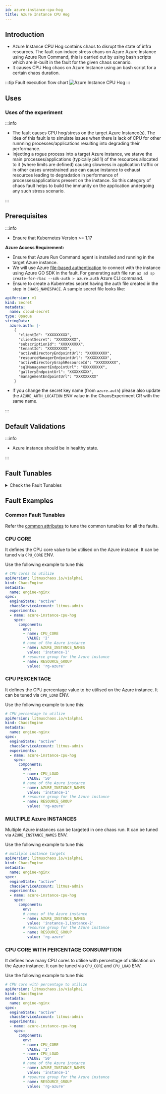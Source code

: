 ```yaml
---
id: azure-instance-cpu-hog
title: Azure Instance CPU Hog
---
```


## Introduction

- Azure Instance CPU Hog contains chaos to disrupt the state of infra resources. The fault can induce stress chaos on Azure Azure Instance using Azure Run Command, this is carried out by using bash scripts which are in-built in the fault for the given chaos scenario.
- It causes CPU Hog chaos on Azure Instance using an bash script for a certain chaos duration.

:::tip Fault execution flow chart
![Azure Instance CPU Hog](./static/images/azure-instance-cpu-hog.png)
:::

## Uses

### Uses of the experiment

:::info

- The fault causes CPU hog/stress on the target Azure Instance(s). The idea of this fault is to simulate issues when there is lack of CPU for other runnning processes/applications resulting into degrading their performance.
- Injecting a rogue process into a target Azure instance, we starve the main processes/applications (typically pid 1) of the resources allocated to it (where limits are defined) causing slowness in application traffic or in other cases unrestrained use can cause instance to exhaust resources leading to degradation in performance of processes/applications present on the instance. So this category of chaos fault helps to build the immunity on the application undergoing any such stress scenario.

:::

## Prerequisites

:::info

- Ensure that Kubernetes Version >= 1.17

**Azure Access Requirement:**

- Ensure that Azure Run Command agent is installed and running in the target Azure instance.
- We will use Azure [file-based authentication](https://docs.microsoft.com/en-us/azure/developer/go/azure-sdk-authorization#use-file-based-authentication) to connect with the instance using Azure GO SDK in the fault. For generating auth file run `az ad sp create-for-rbac --sdk-auth > azure.auth` Azure CLI command.
- Ensure to create a Kubernetes secret having the auth file created in the step in `CHAOS_NAMESPACE`. A sample secret file looks like:

```yaml
apiVersion: v1
kind: Secret
metadata:
  name: cloud-secret
type: Opaque
stringData:
  azure.auth: |-
    {
      "clientId": "XXXXXXXXX",
      "clientSecret": "XXXXXXXXX",
      "subscriptionId": "XXXXXXXXX",
      "tenantId": "XXXXXXXXX",
      "activeDirectoryEndpointUrl": "XXXXXXXXX",
      "resourceManagerEndpointUrl": "XXXXXXXXX",
      "activeDirectoryGraphResourceId": "XXXXXXXXX",
      "sqlManagementEndpointUrl": "XXXXXXXXX",
      "galleryEndpointUrl": "XXXXXXXXX",
      "managementEndpointUrl": "XXXXXXXXX"
    }
```

- If you change the secret key name (from `azure.auth`) please also update the `AZURE_AUTH_LOCATION` ENV value in the ChaosExperiment CR with the same name.

:::

## Default Validations

:::info

- Azure instance should be in healthy state.

:::

## Fault Tunables

<details>
    <summary>Check the Fault Tunables</summary>
    <h2>Mandatory Fields</h2>
    <table>
        <tr>
            <th> Variables </th>
            <th> Description </th>
            <th> Notes </th>
        </tr>
        <tr>
            <td> AZURE_INSTANCE_NAMES </td>
            <td> Names of the target Azure instances </td>
            <td> Multiple values can be provided as comma-separated string. Eg: instance-1,instance-2 </td>
        </tr>
        <tr>
            <td> RESOURCE_GROUP </td>
            <td> The Azure Resource Group name where the instances has been created </td>
            <td> All the instances must be from the same resource group </td>
        </tr>
    </table>
    <h2>Optional Fields</h2>
    <table>
        <tr>
            <th> Variables </th>
            <th> Description </th>
            <th> Notes </th>
        </tr>
        <tr>
            <td> TOTAL_CHAOS_DURATION </td>
            <td> The total duration for chaos injection (in seconds) </td>
            <td> Defaults to 30s </td>
        </tr>
        <tr>
            <td> CHAOS_INTERVAL </td>
            <td> The interval (in seconds) between successive chaos injection</td>
            <td> Defaults to 60s </td>
        </tr>
        <tr>
          <td> AZURE_AUTH_LOCATION </td>
          <td> Provide the name of the Azure secret credentials files</td>
          <td> Defaults to <code>azure.auth</code> </td>
        </tr>
        <tr>
            <td> SCALE_SET </td>
            <td> Whether the Instance are part of ScaleSet or not. It can be either disable or enable</td>
            <td> Defaults to <code>disable</code> </td>
        </tr>
        <tr>
            <td> INSTALL_DEPENDENCIES </td>
            <td> Select to install dependencies used to run the CPU chaos. It can be either True or False</td>
            <td> Defaults to True </td>
        </tr>
        <tr>
            <td> CPU_CORE </td>
            <td> Provide the number of CPU cores to stress</td>
            <td> Defaults to 0 </td>
        </tr>
        <tr>
            <td> CPU_LOAD </td>
            <td> Provide the percentage load exerted on a single CPU core</td>
            <td> Defaults to 100 </td>
        </tr>
        <tr>
            <td> SEQUENCE </td>
            <td> It defines sequence of chaos execution for multiple instance</td>
            <td> Default value: parallel. Supported: serial, parallel </td>
        </tr>
        <tr>
            <td> RAMP_TIME </td>
            <td> Period to wait before and after injection of chaos (in seconds) </td>
            <td> Eg: 30 </td>
        </tr>
    </table>
</details>

## Fault Examples

### Common Fault Tunables

Refer the [common attributes](../common-tunables-for-all-faults) to tune the common tunables for all the faults.

### CPU CORE

It defines the CPU core value to be utilised on the Azure instance. It can be tuned via `CPU_CORE` ENV.

Use the following example to tune this:

[embedmd]:# (./static/manifests/azure-instance-cpu-hog/cpu-core.yaml yaml)
```yaml
# CPU cores to utilize
apiVersion: litmuschaos.io/v1alpha1
kind: ChaosEngine
metadata:
  name: engine-nginx
spec:
  engineState: "active"
  chaosServiceAccount: litmus-admin
  experiments:
  - name: azure-instance-cpu-hog
    spec:
      components:
        env:
        - name: CPU_CORE
          VALUE: '2'
        # name of the Azure instance
        - name: AZURE_INSTANCE_NAMES
          value: 'instance-1'
        # resource group for the Azure instance
        - name: RESOURCE_GROUP
          value: 'rg-azure'
```

### CPU PERCENTAGE

It defines the CPU percentage value to be utilised on the Azure instance. It can be tuned via `CPU_LOAD` ENV.

Use the following example to tune this:

[embedmd]:# (./static/manifests/azure-instance-cpu-hog/cpu-percentage.yaml yaml)
```yaml
# CPU percentage to utilize
apiVersion: litmuschaos.io/v1alpha1
kind: ChaosEngine
metadata:
  name: engine-nginx
spec:
  engineState: "active"
  chaosServiceAccount: litmus-admin
  experiments:
  - name: azure-instance-cpu-hog
    spec:
      components:
        env:
        - name: CPU_LOAD
          VALUE: '50'
        # name of the Azure instance
        - name: AZURE_INSTANCE_NAMES
          value: 'instance-1'
        # resource group for the Azure instance
        - name: RESOURCE_GROUP
          value: 'rg-azure'
```

### MULTIPLE Azure INSTANCES

Multiple Azure instances can be targeted in one chaos run. It can be tuned via `AZURE_INSTANCE_NAMES` ENV.

Use the following example to tune this:

[embedmd]:# (./static/manifests/azure-instance-cpu-hog/multiple-instances.yaml yaml)
```yaml
# mutilple instance targets
apiVersion: litmuschaos.io/v1alpha1
kind: ChaosEngine
metadata:
  name: engine-nginx
spec:
  engineState: "active"
  chaosServiceAccount: litmus-admin
  experiments:
  - name: azure-instance-cpu-hog
    spec:
      components:
        env:
        # names of the Azure instance
        - name: AZURE_INSTANCE_NAMES
          value: 'instance-1,instance-2'
        # resource group for the Azure instance
        - name: RESOURCE_GROUP
          value: 'rg-azure'
```

### CPU CORE WITH PERCENTAGE CONSUMPTION

It defines how many CPU cores to utilise with percentage of utilisation on the Azure instance. It can be tuned via `CPU_CORE` and `CPU_LOAD` ENV.

Use the following example to tune this:

[embedmd]:# (./static/manifests/azure-instance-cpu-hog/cpu-core-with-percentage.yaml yaml)
```yaml
# CPU core with percentage to utilize
apiVersion: litmuschaos.io/v1alpha1
kind: ChaosEngine
metadata:
  name: engine-nginx
spec:
  engineState: "active"
  chaosServiceAccount: litmus-admin
  experiments:
  - name: azure-instance-cpu-hog
    spec:
      components:
        env:
        - name: CPU_CORE
          VALUE: '2'
        - name: CPU_LOAD
          VALUE: '50'
        # name of the Azure instance
        - name: AZURE_INSTANCE_NAMES
          value: 'instance-1'
        # resource group for the Azure instance
        - name: RESOURCE_GROUP
          value: 'rg-azure'
```
